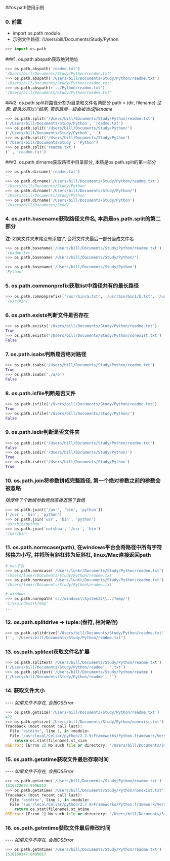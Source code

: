##os.path使用示例

### 0. 前置
- import os.path module
- 示例文件路径: /Users/bill/Documents/Study/Python

```python
>>> import os.path
```

###1. os.path.abspath获取绝对地址
```python
>>> os.path.abspath('readme.txt')
'/Users/bill/Documents/Study/Python/readme.txt'
>>> os.path.abspath('/Users/bill/Documents/Study/Python/readme.txt')
'/Users/bill/Documents/Study/Python/readme.txt'
>>> os.path.abspath(r'../Python/readme.txt')
'/Users/bill/Documents/Study/Python/readme.txt'
```

###2. os.path.split将路径分割为目录和文件名两部分 path = (dir, filename)
*注意: 目录必须以'/'结尾, 否则最后一级会被当成filename*

```python
>>> os.path.split('/Users/bill/Documents/Study/Python/readme.txt')
('/Users/bill/Documents/Study/Python', 'readme.txt')
>>> os.path.split('/Users/bill/Documents/Study/Python/')
('/Users/bill/Documents/Study/Python', '')
>>> os.path.split('/Users/bill/Documents/Study/Python')
('/Users/bill/Documents/Study', 'Python')
>>> os.path.split('readme.txt')
('', 'readme.txt')
```

###3. os.path.dirname获取路径中目录部分, 本质是os.path.split的第一部分
```python
>>> os.path.dirname('readme.txt')
''
>>> os.path.dirname('/Users/bill/Documents/Study/Python/readme.txt')
'/Users/bill/Documents/Study/Python'
>>> os.path.dirname('/Users/bill/Documents/Study/Python/')
'/Users/bill/Documents/Study/Python'
>>> os.path.dirname('/Users/bill/Documents/Study/Python')
'/Users/bill/Documents/Study'
```
### 4. os.path.basename获取路径文件名, 本质是os.path.split的第二部分
**注**: 如果文件夹末尾没有添加'/', 会将文件夹最后一部分当成文件名

```python
>>> os.path.basename('/Users/bill/Documents/Study/Python/readme.txt')
'readme.txt'
>>> os.path.basename('/Users/bill/Documents/Study/Python/')
''
>>> os.path.basename('/Users/bill/Documents/Study/Python')
'Python'
```
### 5. os.path.commonprefix获取list中路径共有的最长路径
```python
>>> os.path.commonprefix(['/usr/bin/a.txt', '/usr/bin/bin1/b.txt', '/usr/bin/bin2/c.txt'])
'/usr/bin/'
```
### 6. os.path.exists判断文件是否存在
```python
>>> os.path.exists('/Users/bill/Documents/Study/Python/readme.txt')
True
>>> os.path.exists('/Users/bill/Documents/Study/Python/nonexist.txt')
False
```
### 7. os.path.isabs判断是否绝对路径
```python
>>> os.path.isabs('/Users/bill/Documents/Study/Python/readme.txt')
True
>>> os.path.isabs('./a/b')
False
```

### 8. os.path.isfile判断是否文件
```python
>>> os.path.isfile('/Users/bill/Documents/Study/Python/readme.txt')
True
>>> os.path.isfile('/Users/bill/Documents/Study/Python/')
False
```
### 9. os.path.isdir判断是否文件夹

```python
>>> os.path.isdir('/Users/bill/Documents/Study/Python/readme.txt')
False
>>> os.path.isdir('/Users/bill/Documents/Study/Python/')
True
>>> os.path.isdir('/Users/bill/Documents/Study/Python')
True
```
### 10. os.path.join将参数拼成完整路径, 第一个绝对参数之前的参数会被忽略
*随便传了个数组参数竟然直接返回了数组*

```python
>>> os.path.join(['/usr', 'bin', 'python'])
['/usr', 'bin', 'python']
>>> os.path.join('usr', 'bin', 'python')
'usr/bin/python'
>>> os.path.join('notshow', '/usr', 'bin')
'/usr/bin'
```
### 11. os.path.normcase(path), 在windows平台会将路径中所有字符转换为小写, 并将所有斜杠转为反斜杠, linux/Mac直接返回path
```python
# mac平台
>>> os.path.normcase('/Users/lunkr/Documents/Study/Python/readme.txt')
'/Users/lunkr/Documents/Study/Python/readme.txt'
>>> os.path.normcase('/Users/lunkr/Documents/Study/Python\readme.txt')
'/Users/lunkr/Documents/Study/Python\readme.txt'

# windows
>>> os.path.normpath('c://windows\\System32\\../Temp/') 
'c:\\windows\\Temp' 
...
```

### 12. os.path.splitdrive -> tuple:(盘符, 相对路径)
```python
>>> os.path.splitdrive('/Users/bill/Documents/Study/Python/readme.txt')
('', '/Users/bill/Documents/Study/Python/readme.txt')
```
### 13. os.path.splitext获取文件名扩展
```python
>>> os.path.splitext('/Users/bill/Documents/Study/Python/readme.txt')
('/Users/bill/Documents/Study/Python/readme', '.txt')
>>> os.path.splitext('/Users/bill/Documents/Study/Python/readme')
('/Users/bill/Documents/Study/Python/readme', '')
```
### 14. 获取文件大小
*---- 如果文件不存在, 会报OSError*

```python
>>> os.path.getsize('/Users/bill/Documents/Study/Python/readme.txt')
472
>>> os.path.getsize('/Users/bill/Documents/Study/Python/nonexist.txt')
Traceback (most recent call last):
  File "<stdin>", line 1, in <module>
  File "/usr/local/Cellar/python/2.7.9/Frameworks/Python.framework/Versions/2.7/lib/python2.7/genericpath.py", line 49, in getsize
    return os.stat(filename).st_size
OSError: [Errno 2] No such file or directory: '/Users/bill/Documents/Study/Python/nonexist.txt'
```
### 15. os.path.getatime获取文件最后存取时间
*---- 如果文件不存在, 会报OSError*

```python
>>> os.path.getatime('/Users/bill/Documents/Study/Python/readme.txt')
1516322694.9506512
>>> os.path.getatime('/Users/bill/Documents/Study/Python/nonexist.txt')
Traceback (most recent call last):
  File "<stdin>", line 1, in <module>
  File "/usr/local/Cellar/python/2.7.9/Frameworks/Python.framework/Versions/2.7/lib/python2.7/genericpath.py", line 59, in getatime
    return os.stat(filename).st_atime
OSError: [Errno 2] No such file or directory: '/Users/bill/Documents/Study/Python/nonexist.txt'
```
### 16. os.path.getmtime获取文件最后修改时间
*---- 如果文件不存在, 会报OSError*

```python
>>> os.path.getmtime('/Users/bill/Documents/Study/Python/readme.txt')
1516169147.8499017
```
